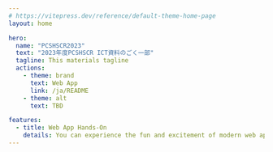 ```yaml
---
# https://vitepress.dev/reference/default-theme-home-page
layout: home

hero:
  name: "PCSHSCR2023"
  text: "2023年度PCSHSCR ICT資料のごく一部"
  tagline: This materials tagline
  actions:
    - theme: brand
      text: Web App
      link: /ja/README
    - theme: alt
      text: TBD

features:
  - title: Web App Hands-On
    details: You can experience the fun and excitement of modern web application development through hands-on experience.
---
```


